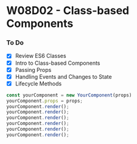 # W08D02 - Class-based Components

### To Do
- [x] Review ES6 Classes
- [x] Intro to Class-based Components
- [x] Passing Props
- [x] Handling Events and Changes to State
- [x] Lifecycle Methods

```js
const yourComponent = new YourComponent(props)
yourComponent.props = props;
yourComponent.render();
yourComponent.render();
yourComponent.render();
yourComponent.render();
yourComponent.render();
yourComponent.render();
```















